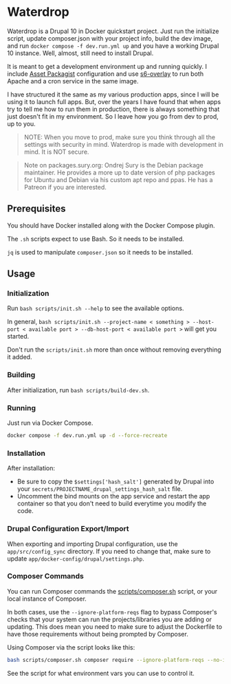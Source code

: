 # Waterdrop
Waterdrop is a Drupal 10 in Docker quickstart project. Just run the initialize script, update composer.json with your project info, build the dev image, and run `docker compose -f dev.run.yml up` and you have a working Drupal 10 instance. Well, almost, still need to install Drupal.

It is meant to get a development environment up and running quickly. I include [Asset Packagist](https://asset-packagist.org/) configuration and use [s6-overlay](https://github.com/just-containers/s6-overlay) to run both Apache and a cron service in the same image.

I have structured it the same as my various production apps, since I will be using it to launch full apps. But, over the years I have found that when apps try to tell me how to run them in production, there is always something that just doesn't fit in my environment. So I leave how you go from dev to prod, up to you.

> NOTE: When you move to prod, make sure you think through all the settings with security in mind. Waterdrop is made with 
> development in mind. It is NOT secure. 

> Note on packages.sury.org:
> Ondrej Sury is the Debian package maintainer. He provides a more up to date
> version of php packages for Ubuntu and Debian via his custom apt repo
> and ppas. He has a Patreon if you are interested.

## Prerequisites
You should have Docker installed along with the Docker Compose plugin.

The `.sh` scripts expect to use Bash. So it needs to be installed.

`jq` is used to manipulate `composer.json` so it needs to be installed.

## Usage
### Initialization
Run `bash scripts/init.sh --help` to see the available options.

In general, `bash scripts/init.sh --project-name < something > --host-port < available port > --db-host-port < available port >` will get you started.

Don't run the `scripts/init.sh` more than once without removing everything it added.

### Building
After initialization, run `bash scripts/build-dev.sh`. 

### Running
Just run via Docker Compose.

```bash
docker compose -f dev.run.yml up -d --force-recreate
```

### Installation
After installation:
* Be sure to copy the `$settings['hash_salt']` generated by Drupal into your `secrets/PROJECTNAME_drupal_settings_hash_salt` file.
* Uncomment the bind mounts on the app service and restart the app container so that you don't need to build everytime you modify the code.

### Drupal Configuration Export/Import
When exporting and importing Drupal configuration, use the `app/src/config_sync` directory. If you need to change that, make sure to update `app/docker-config/drupal/settings.php`.

### Composer Commands
You can run Composer commands the [scripts/composer.sh](scripts/composer.sh) script, or your local instance of Composer. 

In both cases, use the `--ignore-platform-reqs` flag to bypass Composer's checks that your system can run the projects/libraries you are adding or updating. This does mean you need to make sure to adjust the Dockerfile to have those requirements without being prompted by Composer.

Using Composer via the script looks like this:

```bash
bash scripts/composer.sh composer require --ignore-platform-reqs --no-interaction --no-ansi drupal/modulename;
```

See the script for what environment vars you can use to control it.
